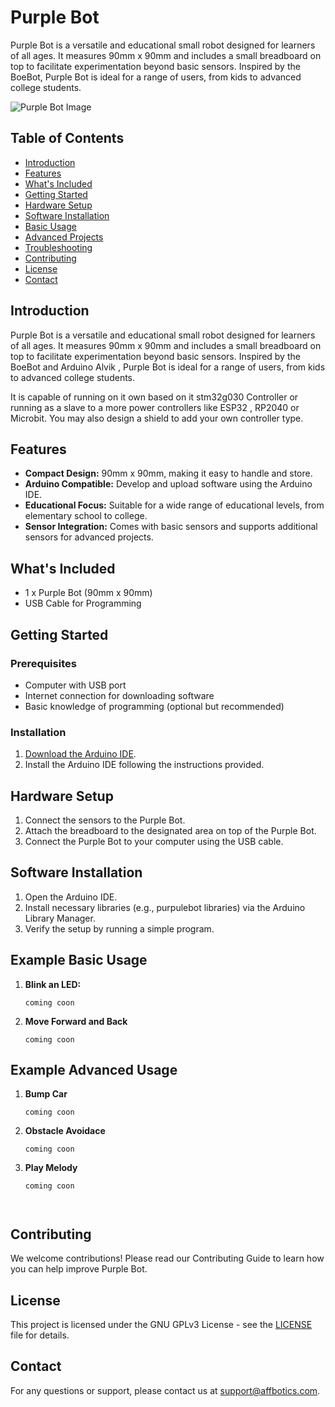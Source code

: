 # Purple Bot

Purple Bot is a versatile and educational small robot designed for learners of all ages. It measures 90mm x 90mm and includes a small breadboard on top to facilitate experimentation beyond basic sensors. Inspired by the BoeBot, Purple Bot is ideal for a range of users, from kids to advanced college students.

![Purple Bot Image](path_to_image)

## Table of Contents
- [Introduction](#introduction)
- [Features](#features)
- [What's Included](#whats-included)
- [Getting Started](#getting-started)
- [Hardware Setup](#hardware-setup)
- [Software Installation](#software-installation)
- [Basic Usage](#basic-usage)
- [Advanced Projects](#advanced-projects)
- [Troubleshooting](#troubleshooting)
- [Contributing](#contributing)
- [License](#license)
- [Contact](#contact)

## Introduction
Purple Bot is a versatile and educational small robot designed for learners of all ages. It measures 90mm x 90mm and includes a small breadboard on top to facilitate experimentation beyond basic sensors. Inspired by the BoeBot and Arduino Alvik , Purple Bot is ideal for a range of users, from kids to advanced college students.

It is capable of running on it own based on it stm32g030 Controller or running as a slave to a more power controllers like ESP32 , RP2040 or Microbit. You may also design a shield to add your own controller type. 


## Features
- **Compact Design:** 90mm x 90mm, making it easy to handle and store.
- **Arduino Compatible:** Develop and upload software using the Arduino IDE.
- **Educational Focus:** Suitable for a wide range of educational levels, from elementary school to college.
- **Sensor Integration:** Comes with basic sensors and supports additional sensors for advanced projects.

## What's Included
- 1 x Purple Bot (90mm x 90mm)
- USB Cable for Programming

## Getting Started

### Prerequisites
- Computer with USB port
- Internet connection for downloading software
- Basic knowledge of programming (optional but recommended)

### Installation
1. [Download the Arduino IDE](https://www.arduino.cc/en/software).
2. Install the Arduino IDE following the instructions provided.

## Hardware Setup
1. Connect the sensors to the Purple Bot.
2. Attach the breadboard to the designated area on top of the Purple Bot.
3. Connect the Purple Bot to your computer using the USB cable.

## Software Installation
1. Open the Arduino IDE.
2. Install necessary libraries (e.g., purpulebot libraries) via the Arduino Library Manager.
3. Verify the setup by running a simple program.

## Example Basic Usage
1. **Blink an LED:**
   ```
   coming coon

2. **Move Forward and Back**
   ```
   coming coon

## Example Advanced Usage

1. **Bump Car**
   ```
   coming coon

2. **Obstacle Avoidace**
   ```
   coming coon

3. **Play Melody**
   ```
   coming coon

  
## Contributing

We welcome contributions! Please read our Contributing Guide to learn how you can help improve Purple Bot.

## License

This project is licensed under the GNU GPLv3 License - see the [LICENSE](https://www.gnu.org/licenses/gpl-3.0.en.html) file for details.

## Contact

For any questions or support, please contact us at support@affbotics.com.